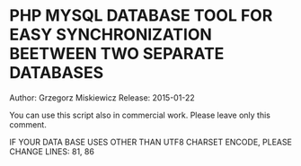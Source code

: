# PHP MYSQL DATABASE TOOL FOR EASY SYNCHRONIZATION BEETWEEN TWO SEPARATE DATABASES

Author: Grzegorz Miskiewicz
Release: 2015-01-22

You can use this script also in commercial work.
Please leave only this comment.


IF YOUR DATA BASE USES OTHER THAN UTF8 CHARSET ENCODE, PLEASE CHANGE LINES: 81, 86
